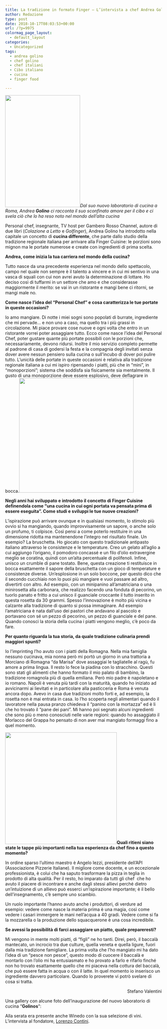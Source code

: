 ```yaml
---
title: La tradizione in formato Finger – L’intervista a chef Andrea Golino
author: Redazione
type: post
date: 2018-10-17T08:03:53+00:00
url: /?p=9975
colormag_page_layout:
  - default_layout
categories:
  - Uncategorized
tags:
  - andrea golino
  - chef golino
  - chef italiani
  - Cibo italiano
  - cucina
  - finger food

---
```

_<img decoding="async" loading="lazy" class="alignleft wp-image-9976" src="https://progressonline.it/wp-content/uploads/2018/10/IMG_3748-200x300.jpg" alt="" width="241" height="360" />Dal suo nuovo laboratorio di cucina a Roma, Andrea **Golino** ci racconta il suo sconfinato amore per il cibo e ci svela ciò che lo ha reso noto nel mondo dell’alta cucina_

Personal chef, insegnante, TV host per Gambero Rosso Channel, autore di due libri (_Colazione a Letto_ e _Golfinger_), Andrea Golino ha introdotto nella capitale un concetto di **cucina differente**, che parte dallo studio della tradizione regionale italiana per arrivare alla Finger Cuisine: le porzioni sono mignon ma le portate numerose e create con ingredienti di prima scelta.

**Andrea, come inizia la tua carriera nel mondo della cucina?**

Tutto nasce da una precedente esperienza nel mondo dello spettacolo, campo nel quale non sempre è il talento a vincere e in cui mi sentivo in una vasca di squali con cui non avrei avuto la determinazione di lottare. Ho deciso così di tuffarmi in un settore che amo e che considerasse maggiormente il merito: se vai in un ristorante e mangi bene ci ritorni, se mangi male no.

**Come nasce l’idea del “Personal Chef” e cosa caratterizza le tue portate in queste occasioni?**

Io amo mangiare. Di notte i miei sogni sono popolati di burrate, ingrediente che mi pervade… e non uno a caso, ma quello tra i più grassi in circolazione. Mi piace provare cose nuove e ogni volta che entro in un ristorante vorrei poter assaggiare tutto. Ecco come nasce l’idea del Personal Chef, poter gustare quante più portate possibili con le porzioni che, necessariamente, devono ridursi. Inoltre il mio servizio completo permette al padrone di casa di godersi la festa e la compagnia degli invitati senza dover avere nessun pensiero sulla cucina o sull’incubo di dover poi pulire tutto. L’unicità delle portate in queste occasioni è relativa alla tradizione regionale italiana a cui mi ispiro ripensando i piatti, più che in “mini”, in “monoporzioni”; sistema che soddisfa sia fisicamente sia mentalmente. Il gusto di una monoporzione deve essere esplosivo, deve deflagrare in bocca.<img decoding="async" loading="lazy" class=" wp-image-9980 alignright" src="https://progressonline.it/wp-content/uploads/2018/10/Golino2-300x300.jpg" alt="" width="368" height="368" />

**Negli anni hai sviluppato e introdotto il concetto di Finger Cuisine definendola come “una cucina in cui ogni portata va pensata prima di essere eseguita”. Come studi e sviluppi le tue nuove creazioni?** 

L’ispirazione può arrivare ovunque e in qualsiasi momento, lo stimolo più ovvio si ha mangiando, quando improvvisamente un sapore, o anche solo un profumo, ti colpisce. Così pensi a come poterlo restituire in una dimensione ridotta ma mantenendone l’integro nel risultato finale. Un esempio? La bruschetta. Ho giocato con questo tradizionale antipasto italiano attraverso le consistenze e le temperature. Creo un gelato all’aglio a cui aggiungo l’origano, il pomodoro concassé e un filo d’olio extravergine meglio se coratina, quindi con un’alta percentuale di polifenoli. Infine, unisco un crumble di pane tostato. Bene, questa creazione ti restituisce in bocca esattamente il sapore della bruschetta con un gioco di temperature e consistenze diverse. Un’esplosione in un solo boccone, per questo dico che il secondo cucchiaio non lo puoi più mangiare e vuoi passare ad altro, divertirti con altro. Ad esempio, con un minipanino all’amatriciana o una minirosetta alla carbonara, che realizzo facendo una fonduta di pecorino, un tuorlo panato e fritto a cui unisco il guanciale croccante il tutto inserito in questa rosetta da 30 grammi. Spesso l’innovazione è molto più vicina e calzante alla tradizione di quanto si possa immaginare. Ad esempio l’amatriciana è nata dall’uso dei pastori che andavano al pascolo e portavano con sé un pezzo di pecorino, un pezzo di guanciale e del pane. Quando conosci la storia della cucina i piatti vengono meglio, c’è poco da fare.

**Per quanto riguarda la tua storia, da quale tradizione culinaria prendi maggiori spunti?**

Io l’imprinting l’ho avuto con i piatti della Romagna. Nella mia famiglia nessuno cucinava, mia nonna però mi portò un giorno in una trattoria a Morciano di Romagna “da Marisa” dove assaggiai le tagliatelle al ragù, fu amore a prima lingua. Il resto lo fece la piadina con lo stracchino. Questi sono stati gli alimenti che hanno formato il mio palato di bambino, la tradizione romagnola più di quella emiliana. Però mio padre è napoletano e io romano. Napoli è venuta più tardi con la maturità, quando ho iniziato ad avvicinarmi ai lievitati e in particolare alla pasticceria e Roma è venuta ancora dopo. Avevo in casa due tradizioni molto forti e, ad esempio, la rosetta non è mai entrata in casa. Io l’ho scoperta negli alimentari quando il lavoratore nella pausa pranzo chiedeva il “panino con la mortazza” ed è li che ho trovato il “pane dei pani”. Mi hanno poi segnato alcuni ingredienti  che sono più o meno conosciuti nelle varie regioni: quando ho assaggiato il Morlacco del Grappa ho pensato di non aver mai mangiato formaggi fino a quel momento.

**<img decoding="async" loading="lazy" class="alignleft wp-image-9977" src="https://progressonline.it/wp-content/uploads/2018/10/IMG_3778-300x300.jpg" alt="" width="359" height="359" />Quali ritieni siano state le tappe più importanti nella tua esperienza da chef fino a questo momento?**

In ordine sparso l’ultimo maestro è Angelo Iezzi, presidente dell’API (Associazione Pizzerie Italiane). Il migliore come docente, e un eccezionale professionista, è colui che ha saputo trasformare la pizza in teglia in prodotto di alta qualità. Per il resto, ho imparato da tutti gli chef  che ho avuto il piacere di incontrare e anche dagli stessi allievi perché dietro un’intuizione di un allievo può esserci un’ispirazione importante; è il bello dell’insegnamento, c’è sempre uno scambio.

Un ruolo importante l’hanno avuto anche i produttori, di verdure ad esempio: vedere come nasce la materia prima è una magia, così come vedere i casari immergere le mani nell’acqua a 40 gradi. Vedere come si fa la mozzarella o la produzione dello squacquerone è una cosa incredibile.

**Se avessi la possibilità di farci assaggiare un piatto, quale prepareresti?** 

Mi vengono in mente molti piatti, di “figli” ne ho tanti. Direi, però, il baccalà mantecato, un incrocio tra due culture, quella veneta e quella ligure, fuori dalla mia tradizione famigliare. La prima volta che l’ho mangiato mi ha dato l’idea di un “pesce non pesce”, questo modo di cuocere il baccalà e montarlo con l’olio mi ha entusiasmato e ho provato a farlo e rifarlo finché non ho trovato esattamente quello che mi piaceva nella cottura del baccalà, che può essere fatta in acqua o con il latte. In quel momento io inserisco un ingrediente davvero particolare. Quando lo proverete vi potrò svelare di cosa si tratta.

<p style="text-align: right;">
  Stefano Valentini
</p>

Una gallery con alcune foto dell&#8217;inaugurazione del nuovo laboratorio di cucina &#8220;**Golinos**&#8220;:



Alla serata era presente anche Winedo con la sua selezione di vini. L&#8217;intervista al fondatore, [Lorenzo Contini][1].

 [1]: https://progressonline.it/arriva-la-scuola-del-vino/